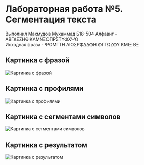 



# Лабораторная работа №5. Сегментация текста
  
Выполнил Махмудов Мухаммад Б18-504 
Алфавит - AΒΓΔΕΖΗΘΙΚΛΜΝΞΟΠΡΣΤΥΦΧΨΩ  
Исходная фраза - ΨΟΜΓΤΗ ΛΙΟΣΡΦΔΔΦΗ ΦΓΤΩΖΦΥ ΚΜΙΞ ΒΞ
## Картинка с фразой
  
![Картинка с фразой](C:/Users/Dell/Desktop/avi/lab_5/resources/images/phrase.png)
## Картинка с профилями
  
![Картинка с профилями](C:/Users/Dell/Desktop/avi/lab_5/resources/images/phrase_projections.png)
## Картинка с сегментами символов
  
![Картинка с сегментами символов](C:/Users/Dell/Desktop/avi/lab_5/resources/images/phrase_segments.png)
## Картинка с результатом
  
![Картинка с результатом](C:/Users/Dell/Desktop/avi/lab_5/resources/images/phrase_result.png)
